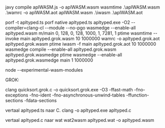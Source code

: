 #
javy compile aplWASM.js -o aplWASM.wasm
wasmtime .\aplWASM.wasm
.\wamrc -o aplWASM.aot aplWASM.wasm
.\iwasm .\aplWASM.aot


porf -t apltyped.ts 
porf native apltyped.ts apltyped.exe  -O2 --compiler=clang-cl --module --no-pgo
wasmedge --enable-all apltyped.wasm m/main 0, 128, 0, 128, 1000, 1, 7281, 1
ptime wasmtime --invoke main apltyped.grok.wasm 10 1000000
wamrc  -o apltyped.grok.aot apltyped.grok.wasm
ptime iwasm -f main apltyped.grok.aot 10 1000000
wasmedge compile --enable-all apltyped.grok.wasm apltyped.grok.wasmedge
ptime wasmedge --enable-all apltyped.grok.wasmedge main 1 1000000

node --experimental-wasm-modules



GROK:

clang quicksort.grok.c -o quicksort.grok.exe -O3   -ffast-math -fno-exceptions -fno-ident -fno-asynchronous-unwind-tables -ffunction-sections -fdata-sections 

vertaal apltyped.ts naar C.
clang -o apltyped.exe apltyped.c

vertaal apltyped.c naar wat
wat2wasm apltyped.wat -o apltyped.wasm
